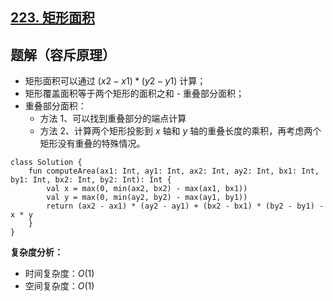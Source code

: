 ## [223. 矩形面积](https://leetcode.cn/problems/rectangle-area/description/)

## 题解（容斥原理）

- 矩形面积可以通过 $(x2-x1)*(y2-y1)$ 计算；
- 矩形覆盖面积等于两个矩形的面积之和 - 重叠部分面积；
- 重叠部分面积：
  - 方法 1、可以找到重叠部分的端点计算
  - 方法 2、计算两个矩形投影到 $x$ 轴和 $y$ 轴的重叠长度的乘积，再考虑两个矩形没有重叠的特殊情况。
 
```
class Solution {
    fun computeArea(ax1: Int, ay1: Int, ax2: Int, ay2: Int, bx1: Int, by1: Int, bx2: Int, by2: Int): Int {
        val x = max(0, min(ax2, bx2) - max(ax1, bx1))
        val y = max(0, min(ay2, by2) - max(ay1, by1))
        return (ax2 - ax1) * (ay2 - ay1) + (bx2 - bx1) * (by2 - by1) - x * y
    }
}
```

**复杂度分析：**

- 时间复杂度：$O(1)$
- 空间复杂度：$O(1)$
